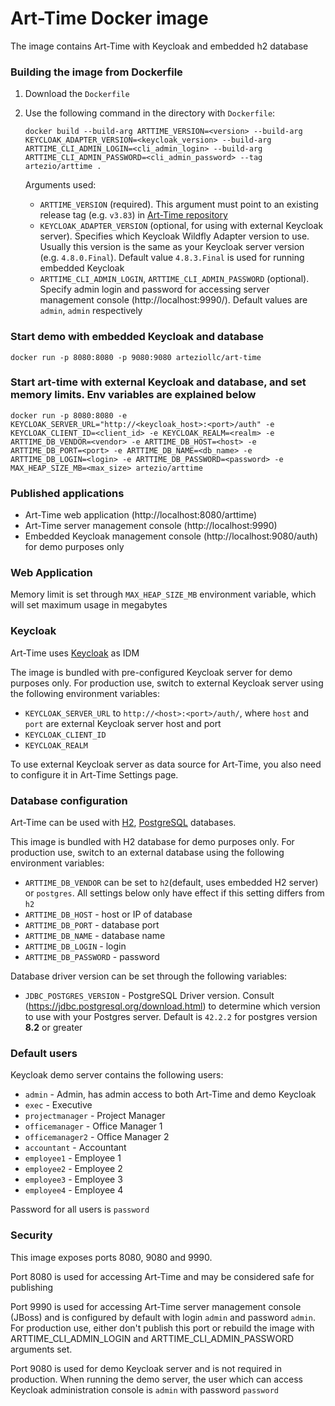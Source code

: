 # Art-Time Docker image

The image contains Art-Time with Keycloak and embedded h2 database

### Building the image from Dockerfile

1. Download the `Dockerfile`
2. Use the following command in the directory with `Dockerfile`:

   ```
   docker build --build-arg ARTTIME_VERSION=<version> --build-arg KEYCLOAK_ADAPTER_VERSION=<keycloak_version> --build-arg ARTTIME_CLI_ADMIN_LOGIN=<cli_admin_login> --build-arg ARTTIME_CLI_ADMIN_PASSWORD=<cli_admin_password> --tag artezio/arttime .
   ```
   
   Arguments used:
   
   * `ARTTIME_VERSION` (required). This argument must point to an existing release tag (e.g. `v3.83`) in [Art-Time repository](https://github.com/Artezio/ART-TIME/releases)
   * `KEYCLOAK_ADAPTER_VERSION` (optional, for using with external Keycloak server). Specifies which Keycloak Wildfly Adapter version to use. Usually this version is the same as your Keycloak server version (e.g. `4.8.0.Final`). Default value `4.8.3.Final` is used for running embedded Keycloak
   * `ARTTIME_CLI_ADMIN_LOGIN`, `ARTTIME_CLI_ADMIN_PASSWORD` (optional). Specify admin login and password for accessing server management console (http://localhost:9990/). Default values are `admin`, `admin` respectively


### Start demo with embedded Keycloak and database
```
docker run -p 8080:8080 -p 9080:9080 arteziollc/art-time
```


### Start art-time with external Keycloak and database, and set memory limits. Env variables are explained below
```
docker run -p 8080:8080 -e KEYCLOAK_SERVER_URL="http://<keycloak_host>:<port>/auth" -e KEYCLOAK_CLIENT_ID=<client_id> -e KEYCLOAK_REALM=<realm> -e ARTTIME_DB_VENDOR=<vendor> -e ARTTIME_DB_HOST=<host> -e ARTTIME_DB_PORT=<port> -e ARTTIME_DB_NAME=<db_name> -e ARTTIME_DB_LOGIN=<login> -e ARTTIME_DB_PASSWORD=<password> -e MAX_HEAP_SIZE_MB=<max_size> artezio/arttime
```

### Published applications

* Art-Time web application (http://localhost:8080/arttime)
* Art-Time server management console (http://localhost:9990)
* Embedded Keycloak management console (http://localhost:9080/auth) for demo purposes only


### Web Application

Memory limit is set through `MAX_HEAP_SIZE_MB` environment variable, which will set maximum usage in megabytes


### Keycloak

Art-Time uses [Keycloak](https://www.keycloak.org/) as IDM

The image is bundled with pre-configured Keycloak server for demo purposes only. For production use, switch to external Keycloak server using the following environment variables:

* `KEYCLOAK_SERVER_URL` to `http://<host>:<port>/auth/`, where `host` and `port` are external Keycloak server host and port
* `KEYCLOAK_CLIENT_ID`
* `KEYCLOAK_REALM`

To use external Keycloak server as data source for Art-Time, you also need to configure it in Art-Time Settings page.


### Database configuration

Art-Time can be used with [H2](http://www.h2database.com), [PostgreSQL](https://www.postgresql.org/) databases.

This image is bundled with H2 database for demo purposes only. For production use, switch to an external database using the following environment variables:

* `ARTTIME_DB_VENDOR` can be set to `h2`(default, uses embedded H2 server) or `postgres`. All settings below only have effect if this setting differs from `h2`
* `ARTTIME_DB_HOST` - host or IP of database
* `ARTTIME_DB_PORT` - database port
* `ARTTIME_DB_NAME` - database name
* `ARTTIME_DB_LOGIN` - login
* `ARTTIME_DB_PASSWORD` - password

Database driver version can be set through the following variables:

* `JDBC_POSTGRES_VERSION` - PostgreSQL Driver version. Consult (https://jdbc.postgresql.org/download.html) to determine which version to use with your Postgres server. Default is `42.2.2` for postgres version **8.2** or greater


### Default users

Keycloak demo server contains the following users:

* `admin` - Admin, has admin access to both Art-Time and demo Keycloak
* `exec` - Executive
* `projectmanager` - Project Manager
* `officemanager` - Office Manager 1
* `officemanager2` - Office Manager 2
* `accountant` - Accountant
* `employee1` - Employee 1
* `employee2` - Employee 2
* `employee3` - Employee 3
* `employee4` - Employee 4

Password for all users is `password`


### Security

This image exposes ports 8080, 9080 and 9990.

Port 8080 is used for accessing Art-Time and may be considered safe for publishing

Port 9990 is used for accessing Art-Time server management console (JBoss) and is configured by default with login `admin` and password `admin`. For production use, either don't publish this port or rebuild the image with ARTTIME_CLI_ADMIN_LOGIN and ARTTIME_CLI_ADMIN_PASSWORD arguments set.

Port 9080 is used for demo Keycloak server and is not required in production. When running the demo server, the user which can access Keycloak administration console is `admin` with password `password`

